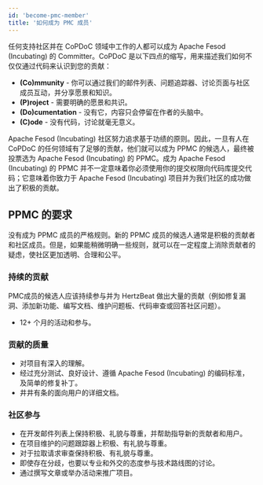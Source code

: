```yaml
---
id: 'become-pmc-member'
title: '如何成为 PMC 成员'
---
```


任何支持社区并在 CoPDoC 领域中工作的人都可以成为 Apache Fesod (Incubating) 的 Committer。CoPDoC 是以下四点的缩写，用来描述我们如何不仅仅通过代码来认识到您的贡献：

- **(Co)mmunity** - 你可以通过我们的邮件列表、问题追踪器、讨论页面与社区成员互动，并分享愿景和知识。
- **(P)roject** - 需要明确的愿景和共识。
- **(Do)cumentation** - 没有它，内容只会停留在作者的头脑中。
- **(C)ode** - 没有代码，讨论就毫无意义。

Apache Fesod (Incubating) 社区努力追求基于功绩的原则。因此，一旦有人在 CoPDoC 的任何领域有了足够的贡献，他们就可以成为 PPMC 的候选人，最终被投票选为 Apache Fesod (Incubating) 的 PPMC。成为 Apache Fesod (Incubating) 的 PPMC 并不一定意味着你必须使用你的提交权限向代码库提交代码；它意味着你致力于 Apache Fesod (Incubating) 项目并为我们社区的成功做出了积极的贡献。

## PPMC 的要求

没有成为 PPMC 成员的严格规则。新的 PPMC 成员的候选人通常是积极的贡献者和社区成员。但是，如果能稍微明确一些规则，就可以在一定程度上消除贡献者的疑虑，使社区更加透明、合理和公平。

### 持续的贡献

PMC成员的候选人应该持续参与并为 HertzBeat 做出大量的贡献（例如修复漏洞、添加新功能、编写文档、维护问题板、代码审查或回答社区问题）。

- 12+ 个月的活动和参与。

### 贡献的质量

- 对项目有深入的理解。
- 经过充分测试、良好设计、遵循 Apache Fesod (Incubating) 的编码标准，及简单的修复补丁。
- 井井有条的面向用户的详细文档。

### 社区参与

- 在开发邮件列表上保持积极、礼貌与尊重，并帮助指导新的贡献者和用户。
- 在项目维护的问题跟踪器上积极、有礼貌与尊重。
- 对于拉取请求审查保持积极、有礼貌与尊重。
- 即使存在分歧，也要以专业和外交的态度参与技术路线图的讨论。
- 通过撰写文章或举办活动来推广项目。
